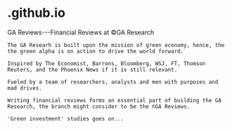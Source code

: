 # .github.io

GA Reviews---Financial Reviews at ©GA Research

    The GA Researh is built upon the mission of green economy, hence, the the green alpha is on action to drive the world forward.

    Inspired by The Economist, Barrons, Bloomberg, WSJ, FT, Thomson Reuters, and the Phoenix News if it is still relevant.

    Fueled by a team of researchers, analysts and men with purposes and mad drives.

    Writing financial reviews forms an essential part of building the GA Research, the branch might consider to be the ©GA Reviews. 

    'Green investment' studies goes on...
